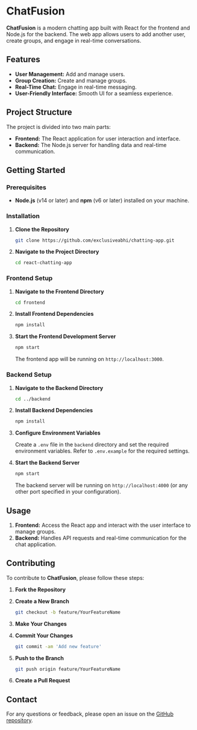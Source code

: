 # ChatFusion

**ChatFusion** is a modern chatting app built with React for the frontend and Node.js for the backend. The web app allows users to add another user, create groups, and engage in real-time conversations.

## Features

- **User Management:** Add and manage users.
- **Group Creation:** Create and manage groups.
- **Real-Time Chat:** Engage in real-time messaging.
- **User-Friendly Interface:** Smooth UI for a seamless experience.

## Project Structure

The project is divided into two main parts:

- **Frontend:** The React application for user interaction and interface.
- **Backend:** The Node.js server for handling data and real-time communication.

## Getting Started

### Prerequisites

- **Node.js** (v14 or later) and **npm** (v6 or later) installed on your machine.

### Installation

1. **Clone the Repository**

   ```bash
   git clone https://github.com/exclusiveabhi/chatting-app.git
   ```

2. **Navigate to the Project Directory**

   ```bash
   cd react-chatting-app
   ```

### Frontend Setup

1. **Navigate to the Frontend Directory**

   ```bash
   cd frontend
   ```

2. **Install Frontend Dependencies**

   ```bash
   npm install
   ```

3. **Start the Frontend Development Server**

   ```bash
   npm start
   ```

   The frontend app will be running on `http://localhost:3000`.

### Backend Setup

1. **Navigate to the Backend Directory**

   ```bash
   cd ../backend
   ```

2. **Install Backend Dependencies**

   ```bash
   npm install
   ```

3. **Configure Environment Variables**

   Create a `.env` file in the `backend` directory and set the required environment variables. Refer to `.env.example` for the required settings.

4. **Start the Backend Server**

   ```bash
   npm start
   ```

   The backend server will be running on `http://localhost:4000` (or any other port specified in your configuration).

## Usage

1. **Frontend:** Access the React app and interact with the user interface to manage groups.
2. **Backend:** Handles API requests and real-time communication for the chat application.

## Contributing

To contribute to **ChatFusion**, please follow these steps:

1. **Fork the Repository**
2. **Create a New Branch**

   ```bash
   git checkout -b feature/YourFeatureName
   ```

3. **Make Your Changes**
4. **Commit Your Changes**

   ```bash
   git commit -am 'Add new feature'
   ```

5. **Push to the Branch**

   ```bash
   git push origin feature/YourFeatureName
   ```

6. **Create a Pull Request**

## Contact

For any questions or feedback, please open an issue on the [GitHub repository](https://github.com/exclusiveabhi/chatting-app.git).
